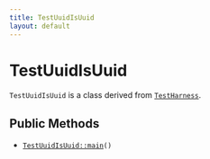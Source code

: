 ```yaml
---
title: TestUuidIsUuid
layout: default
---
```


# TestUuidIsUuid

<code>TestUuidIsUuid</code> is a class derived from <code><a href="TestHarness">TestHarness</a></code>.

## Public Methods

* <code><a href="TestUuidIsUuid%3A%3Amain">TestUuidIsUuid::main</a>()</code>

